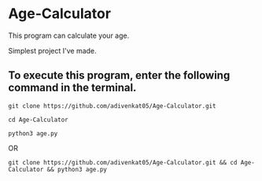 # Age-Calculator

This program can calculate your age.

Simplest project I've made.

## To execute this program, enter the following command in the terminal.

```
git clone https://github.com/adivenkat05/Age-Calculator.git

cd Age-Calculator

python3 age.py
```
OR 

```
git clone https://github.com/adivenkat05/Age-Calculator.git && cd Age-Calculator && python3 age.py
```
